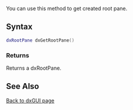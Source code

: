 <pageclass class="client" subcaption="GUI Class method"></pageclass>

You can use this method to get created root pane.

Syntax
------

``` lua
dxRootPane dxGetRootPane()
```

### Returns

Returns a dxRootPane.

See Also
--------

[Back to dxGUI page](/docs/dxGUI.md "wikilink")
